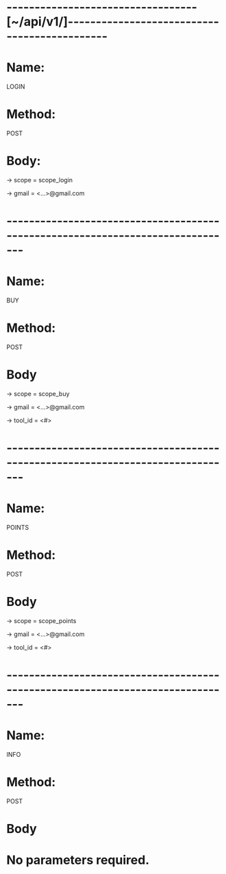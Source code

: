 # ----------------------------------[~/api/v1/]---------------------------------------------


# Name: 
   LOGIN 
   
# Method: 
   POST

# Body:

 -> scope = scope_login
  
 -> gmail = <...>@gmail.com
 

# ------------------------------------------------------------------------------- 


# Name: 
   BUY
   
# Method:
   POST
   
# Body

 -> scope = scope_buy

 -> gmail = <...>@gmail.com

 -> tool_id = <#>
 
 
# ------------------------------------------------------------------------------- 


# Name: 
   POINTS
   
# Method: 
   POST
    
# Body

 -> scope = scope_points

 -> gmail = <...>@gmail.com

 -> tool_id = <#>
 
 
# ------------------------------------------------------------------------------- 
 
 
# Name: 
   INFO
   
# Method: 
   POST
    
# Body

  # No parameters required.

